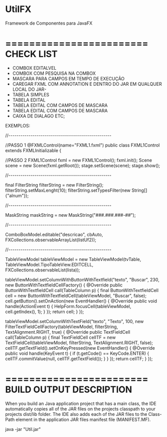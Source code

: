 # UtilFX
Framework de Componentes para JavaFX

========================
CHECK LIST
========================
- COMBOX EDITALVEL
- COMBOX COM PESQUISA NA COMBOX
- MASCARA PARA CAMPOS EM TEMPO DE EXECUÇÃO
- CAREGAR FXML COM ANNOTATION E DENTRO DO JAR EM QUALQUER LOCAL DO JAR- 
- TABELA SIMPLES
- TABELA EDITAL 
- TABELA EDITAL COM CAMPOS DE MASCARA
- TABELA EDITAL COM CAMPOS DE MASCARA
- CAIXA DE DIALAGO
ETC;


EXEMPLOS:

//---------------------------------------------------

//PASSO 1
@FXMLControl(name="FXML1.fxml")
public class FXML1Control extends FXMLInitializable {

//PASSO 2
FXML1Control fxml = new FXML1Control();
fxml.init();
Scene scene = new Scene(fxml.getRoot());
stage.setScene(scene);
stage.show();

//---------------------------------------------------

final FilterString filterString = new FilterString();
filterString.setMaxLenght(10);
filterString.setTypesFilter(new String[]{"alnum"});

//---------------------------------------------------

MaskString maskString = new MaskString("###.###.###-##");

//---------------------------------------------------

ComboBoxModel.editable("descricao", cbAuto, FXCollections.observableArrayList(listUf2));

//---------------------------------------------------

TableViewModel tableViewModel = new TableViewModel(tvTable, TableViewModel.TipoTableView.EDITCELL, FXCollections.observableList(lista));

tableViewModel.setColumnWithButtonWithTextfield("texto", "Buscar", 230, new ButtonWithTextfieldCellFactory() {
    @Override
    public ButtonWithTextfieldCell call(TableColumn p) {
        final ButtonWithTextfieldCell cell = new ButtonWithTextfieldCell(tableViewModel, "Buscar", false);
        cell.getButton().setOnAction(new EventHandler<ActionEvent>() {
            @Override
            public void handle(ActionEvent t) {
                HelpForm.focusCell(tableViewModel, cell.getIndex(), 1);
            }
        });
        return cell;
    }
});

tableViewModel.setColumnWithTextField("texto", "Texto", 100, new FilterTextFieldCellFactory(tableViewModel, filterString, TextAlignment.RIGHT, true) {
    @Override
    public TextFieldCell call(TableColumn p) {
        final TextFieldCell cellTF = new TextFieldCell(tableViewModel, filterString, TextAlignment.RIGHT, false);
        cellTF.getTextField().setOnKeyPressed(new EventHandler<KeyEvent>() {
            @Override
            public void handle(KeyEvent t) {
                if (t.getCode() == KeyCode.ENTER) {
                    cellTF.commitValue(null, cellTF.getTextField());
                }
            }
        });
        return cellTF;
    }
});


========================
BUILD OUTPUT DESCRIPTION
========================

When you build an Java application project that has a main class, the IDE
automatically copies all of the JAR
files on the projects classpath to your projects dist/lib folder. The IDE
also adds each of the JAR files to the Class-Path element in the application
JAR files manifest file (MANIFEST.MF).

java -jar "Util.jar" 
